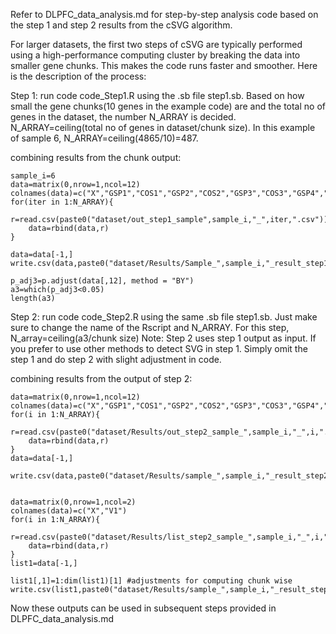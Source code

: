 Refer to DLPFC_data_analysis.md for step-by-step analysis code based on the step 1 and step 2 results from the cSVG algorithm. 

For larger datasets, the first two steps of cSVG are typically performed using a high-performance computing cluster by breaking the data into smaller gene chunks. This makes the code runs faster and smoother. Here is the description of the process: 

Step 1: run code code_Step1.R using the .sb file step1.sb.
Based on how small the gene chunks(10 genes in the example code) are and the total no of genes in the dataset, the number N_ARRAY is decided. N_ARRAY=ceiling(total no of genes in dataset/chunk size). In this example of sample 6, N_ARRAY=ceiling(4865/10)=487. 

combining results from the chunk output:

```{r}
sample_i=6
data=matrix(0,nrow=1,ncol=12)
colnames(data)=c("X","GSP1","COS1","GSP2","COS2","GSP3","COS3","GSP4","COS4","GSP5","COS5","combined")
for(iter in 1:N_ARRAY){
    r=read.csv(paste0("dataset/out_step1_sample",sample_i,"_",iter,".csv"))
    data=rbind(data,r)
}

data=data[-1,]
write.csv(data,paste0("dataset/Results/Sample_",sample_i,"_result_step1.csv"))

p_adj3=p.adjust(data[,12], method = "BY")
a3=which(p_adj3<0.05)
length(a3)
```

Step 2: run code code_Step2.R using the same .sb file step1.sb. Just make sure to change the name of the Rscript and N_ARRAY. For this step, N_array=ceiling(a3/chunk size) 
Note: Step 2 uses step 1 output as input. If you prefer to use other methods to detect SVG in step 1. Simply omit the step 1 and do step 2 with slight adjustment in code. 

combining results from the output of step 2:
```{r}
data=matrix(0,nrow=1,ncol=12)
colnames(data)=c("X","GSP1","COS1","GSP2","COS2","GSP3","COS3","GSP4","COS4","GSP5","COS5","combined")
for(i in 1:N_ARRAY){
    r=read.csv(paste0("dataset/Results/out_step2_sample_",sample_i,"_",i,".csv"))
    data=rbind(data,r)
}
data=data[-1,]

write.csv(data,paste0("dataset/Results/sample_",sample_i,"_result_step2.csv"))


data=matrix(0,nrow=1,ncol=2)
colnames(data)=c("X","V1")
for(i in 1:N_ARRAY){
    r=read.csv(paste0("dataset/Results/list_step2_sample_",sample_i,"_",i,".csv"))
    data=rbind(data,r)
}
list1=data[-1,]

list1[,1]=1:dim(list1)[1] #adjustments for computing chunk wise
write.csv(list1,paste0("dataset/Results/sample_",sample_i,"_result_step2_list1.csv"))
```
Now these outputs can be used in subsequent steps provided in DLPFC_data_analysis.md

